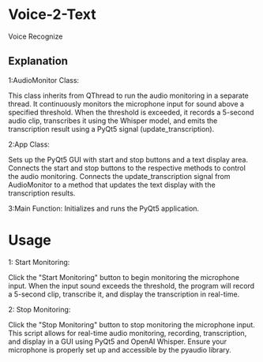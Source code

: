 # Voice-2-Text
Voice Recognize
## Explanation
1:AudioMonitor Class:

This class inherits from QThread to run the audio monitoring in a separate thread.
It continuously monitors the microphone input for sound above a specified threshold.
When the threshold is exceeded, it records a 5-second audio clip, transcribes it using the Whisper model, and emits the transcription result using a PyQt5 signal (update_transcription).

2:App Class:

Sets up the PyQt5 GUI with start and stop buttons and a text display area.
Connects the start and stop buttons to the respective methods to control the audio monitoring.
Connects the update_transcription signal from AudioMonitor to a method that updates the text display with the transcription results.

3:Main Function:
Initializes and runs the PyQt5 application.
# Usage
1: Start Monitoring:

Click the "Start Monitoring" button to begin monitoring the microphone input.
When the input sound exceeds the threshold, the program will record a 5-second clip, transcribe it, and display the transcription in real-time.

2: Stop Monitoring:

Click the "Stop Monitoring" button to stop monitoring the microphone input.
This script allows for real-time audio monitoring, recording, transcription, and display in a GUI using PyQt5 and OpenAI Whisper. Ensure your microphone is properly set up and accessible by the pyaudio library.
